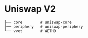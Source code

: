 # Uniswap V2

```
├── core        # uniswap-core
├── periphery   # uniswap-periphery
└── vvet        # WETH9
```